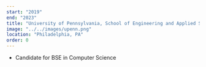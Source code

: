 ```yaml
---
start: "2019"
end: "2023"
title: "University of Pennsylvania, School of Engineering and Applied Sciences"
image: "../../images/upenn.png"
location: "Philadelphia, PA"
order: 0
---
```


- Candidate for BSE in Computer Science
